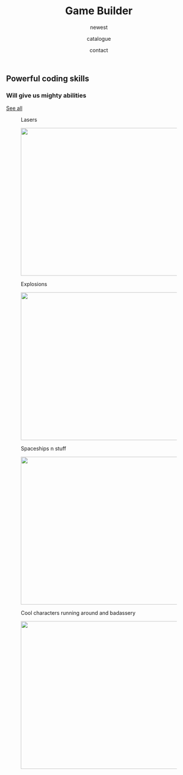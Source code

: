 <html>
<head>
  <title> Game builder </title>
  <meta charset="utf-8"/>
  <link rel="stylesheet" href="https://maxcdn.bootstrapcdn.com/bootstrap/3.3.6/css/bootstrap.min.css" integrity="sha384-1q8mTJOASx8j1Au+a5WDVnPi2lkFfwwEAa8hDDdjZlpLegxhjVME1fgjWPGmkzs7" crossorigin="anonymous">
  <link href='https://fonts.googleapis.com/css?family=Roboto:300,400,700' rel='stylesheet' type='text/css'>
  <link rel="stylesheet" type="text/css" href="main.css">
</head>
<body>
<header class="container">
  	<div class="row">
      <h1 class="col-sm-4">Game Builder</h1>
      <nav class="col-sm-8 text-right">
         <p>newest</p>
      <p>catalogue</p> 
      <p>contact</p>  
      </nav>
  </div>
  </header>

  <section class="jumbotron"> 
  <div class = "container">
    <div class = "row text-center">
  <h2>Powerful coding skills</h2>
      <h3>Will give us mighty abilities</h3>
      <a class="btn btn-primary" href="http://milestoneseducation.com/wp-content/uploads/2016/06/Books-bookshelf-person-head-540w.jpg" role="button">See all</a>                           
   </div>
   </div>
  </section>

  <section class ="container">
   <div class="row">
   <figure class="col-sm-6">
    <p>
      Lasers
     </p>
     <img src = "http://d2oah9q9xdinv5.cloudfront.net/images/games/1/19/18787/Shark_Fight.png" width="600" height="400"  />
    </figure>
    <figure class="col-sm-6">
    <p>
      Explosions
      </p>
      <img src = "http://www.mrwallpaper.com/wallpapers/Cosmic-explosions.jpg" width="600" height="400"  />
    </figure>
  </div>
  <div class="row"> 
 <figure class="col-sm-6">
   <p>
     Spaceships n stuff
   </p>
   <img src = "https://s-media-cache-ak0.pinimg.com/736x/08/80/58/0880584b2cb0934aff96b45acb344d83.jpg" width="600" height="400"  />
    </figure>
    <figure class="col-sm-6">
   <p>
      Cool characters running around and badassery
      </p> 
      <img src = "http://pre15.deviantart.net/2bdb/th/pre/i/2013/002/e/d/space_soldiers_by_carsonfackler-d5q84bf.jpg" width="600" height="400"  />
    </figure>
  </div>
  </section>
</body>
</html>
